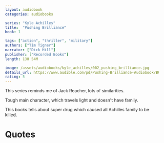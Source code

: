 ```yaml
---
layout: audiobook
categories: audiobooks

series: "Kyle Achilles"
title:  "Pushing Brilliance"
book: 1

tags: ["action", "thriller", "military"]
authors: ["Tim Tigner"]
narrator: ["Dick Hill"]
publisher: ["Recorded Books"]
length: 13H 54M

image: /assets/audiobooks/kyle_achilles/002_pushing_brilliance.jpg
details_url: https://www.audible.com/pd/Pushing-Brilliance-Audiobook/B01KVUJ9MI
rating: 5
---
```


This series reminds me of Jack Reacher, lots of similarities.

Tough main character, which travels light and doesn't have family.

This books tells about <spoiler> super drug which caused all Achilles family to be killed. </spoiler>

# Quotes